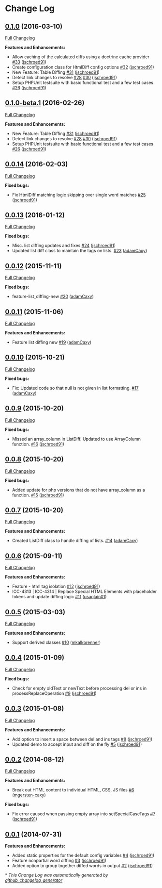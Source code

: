 # Change Log

## [0.1.0](https://github.com/caxy/php-htmldiff/tree/0.1.0) (2016-03-10)

[Full Changelog](https://github.com/caxy/php-htmldiff/compare/0.0.14...0.1.0)

**Features and Enhancements:**

- Allow caching of the calculated diffs using a doctrine cache provider [\#33](https://github.com/caxy/php-htmldiff/pull/33) ([jschroed91](https://github.com/jschroed91))
- Create configuration class for HtmlDiff config options [\#32](https://github.com/caxy/php-htmldiff/pull/32) ([jschroed91](https://github.com/jschroed91))
- New Feature: Table Diffing [\#31](https://github.com/caxy/php-htmldiff/pull/31) ([jschroed91](https://github.com/jschroed91))
- Detect link changes to resolve [\#28](https://github.com/caxy/php-htmldiff/issues/28) [\#30](https://github.com/caxy/php-htmldiff/pull/30) ([jschroed91](https://github.com/jschroed91))
- Setup PHPUnit testsuite with basic functional test and a few test cases [\#26](https://github.com/caxy/php-htmldiff/pull/26) ([jschroed91](https://github.com/jschroed91))

## [0.1.0-beta.1](https://github.com/caxy/php-htmldiff/tree/0.1.0-beta.1) (2016-02-26)
[Full Changelog](https://github.com/caxy/php-htmldiff/compare/0.0.14...0.1.0-beta.1)

**Features and Enhancements:**

- New Feature: Table Diffing [\#31](https://github.com/caxy/php-htmldiff/pull/31) ([jschroed91](https://github.com/jschroed91))
- Detect link changes to resolve [\#28](https://github.com/caxy/php-htmldiff/issues/28) [\#30](https://github.com/caxy/php-htmldiff/pull/30) ([jschroed91](https://github.com/jschroed91))
- Setup PHPUnit testsuite with basic functional test and a few test cases [\#26](https://github.com/caxy/php-htmldiff/pull/26) ([jschroed91](https://github.com/jschroed91))

## [0.0.14](https://github.com/caxy/php-htmldiff/tree/0.0.14) (2016-02-03)
[Full Changelog](https://github.com/caxy/php-htmldiff/compare/0.0.13...0.0.14)

**Fixed bugs:**

- Fix HtmlDiff matching logic skipping over single word matches [\#25](https://github.com/caxy/php-htmldiff/pull/25) ([jschroed91](https://github.com/jschroed91))

## [0.0.13](https://github.com/caxy/php-htmldiff/tree/0.0.13) (2016-01-12)
[Full Changelog](https://github.com/caxy/php-htmldiff/compare/0.0.12...0.0.13)

**Fixed bugs:**

- Misc. list diffing updates and fixes [\#24](https://github.com/caxy/php-htmldiff/pull/24) ([jschroed91](https://github.com/jschroed91))
- Updated list diff class to maintain the tags on lists. [\#23](https://github.com/caxy/php-htmldiff/pull/23) ([adamCaxy](https://github.com/adamCaxy))

## [0.0.12](https://github.com/caxy/php-htmldiff/tree/0.0.12) (2015-11-11)
[Full Changelog](https://github.com/caxy/php-htmldiff/compare/0.0.11...0.0.12)

**Fixed bugs:**

- feature-list\_diffing-new [\#20](https://github.com/caxy/php-htmldiff/pull/20) ([adamCaxy](https://github.com/adamCaxy))

## [0.0.11](https://github.com/caxy/php-htmldiff/tree/0.0.11) (2015-11-06)
[Full Changelog](https://github.com/caxy/php-htmldiff/compare/0.0.10...0.0.11)

**Features and Enhancements:**

- Feature list diffing new [\#19](https://github.com/caxy/php-htmldiff/pull/19) ([adamCaxy](https://github.com/adamCaxy))

## [0.0.10](https://github.com/caxy/php-htmldiff/tree/0.0.10) (2015-10-21)
[Full Changelog](https://github.com/caxy/php-htmldiff/compare/0.0.9...0.0.10)

**Fixed bugs:**

- Fix: Updated code so that null is not given in list formatting. [\#17](https://github.com/caxy/php-htmldiff/pull/17) ([adamCaxy](https://github.com/adamCaxy))

## [0.0.9](https://github.com/caxy/php-htmldiff/tree/0.0.9) (2015-10-20)
[Full Changelog](https://github.com/caxy/php-htmldiff/compare/0.0.8...0.0.9)

**Fixed bugs:**

- Missed an array\_column in ListDiff. Updated to use ArrayColumn function. [\#16](https://github.com/caxy/php-htmldiff/pull/16) ([jschroed91](https://github.com/jschroed91))

## [0.0.8](https://github.com/caxy/php-htmldiff/tree/0.0.8) (2015-10-20)
[Full Changelog](https://github.com/caxy/php-htmldiff/compare/0.0.7...0.0.8)

**Fixed bugs:**

- Added update for php versions that do not have array\_column as a function. [\#15](https://github.com/caxy/php-htmldiff/pull/15) ([jschroed91](https://github.com/jschroed91))

## [0.0.7](https://github.com/caxy/php-htmldiff/tree/0.0.7) (2015-10-20)
[Full Changelog](https://github.com/caxy/php-htmldiff/compare/0.0.6...0.0.7)

**Features and Enhancements:**

- Created ListDiff class to handle diffing of lists. [\#14](https://github.com/caxy/php-htmldiff/pull/14) ([adamCaxy](https://github.com/adamCaxy))

## [0.0.6](https://github.com/caxy/php-htmldiff/tree/0.0.6) (2015-09-11)
[Full Changelog](https://github.com/caxy/php-htmldiff/compare/0.0.5...0.0.6)

**Features and Enhancements:**

- Feature - html tag isolation [\#12](https://github.com/caxy/php-htmldiff/pull/12) ([jschroed91](https://github.com/jschroed91))
- ICC-4313 | ICC-4314 | Replace Special HTML Elements with placeholder tokens and update diffing logic [\#11](https://github.com/caxy/php-htmldiff/pull/11) ([usaqlain01](https://github.com/usaqlain01))

## [0.0.5](https://github.com/caxy/php-htmldiff/tree/0.0.5) (2015-03-03)
[Full Changelog](https://github.com/caxy/php-htmldiff/compare/0.0.4...0.0.5)

**Features and Enhancements:**

- Support derived classes [\#10](https://github.com/caxy/php-htmldiff/pull/10) ([mkalkbrenner](https://github.com/mkalkbrenner))

## [0.0.4](https://github.com/caxy/php-htmldiff/tree/0.0.4) (2015-01-09)
[Full Changelog](https://github.com/caxy/php-htmldiff/compare/0.0.3...0.0.4)

**Fixed bugs:**

- Check for empty oldText or newText before processing del or ins in processReplaceOperation [\#9](https://github.com/caxy/php-htmldiff/pull/9) ([jschroed91](https://github.com/jschroed91))

## [0.0.3](https://github.com/caxy/php-htmldiff/tree/0.0.3) (2015-01-08)
[Full Changelog](https://github.com/caxy/php-htmldiff/compare/0.0.2...0.0.3)

**Features and Enhancements:**

- Add option to insert a space between del and ins tags [\#8](https://github.com/caxy/php-htmldiff/pull/8) ([jschroed91](https://github.com/jschroed91))
- Updated demo to accept input and diff on the fly [\#5](https://github.com/caxy/php-htmldiff/pull/5) ([jschroed91](https://github.com/jschroed91))

## [0.0.2](https://github.com/caxy/php-htmldiff/tree/0.0.2) (2014-08-12)
[Full Changelog](https://github.com/caxy/php-htmldiff/compare/0.0.1...0.0.2)

**Features and Enhancements:**

- Break out HTML content to individual HTML, CSS, JS files [\#6](https://github.com/caxy/php-htmldiff/pull/6) ([mgersten-caxy](https://github.com/mgersten-caxy))

**Fixed bugs:**

- Fix error caused when passing empty array into setSpecialCaseTags [\#7](https://github.com/caxy/php-htmldiff/pull/7) ([jschroed91](https://github.com/jschroed91))

## [0.0.1](https://github.com/caxy/php-htmldiff/tree/0.0.1) (2014-07-31)
**Features and Enhancements:**

- Added static properties for the default config variables [\#4](https://github.com/caxy/php-htmldiff/pull/4) ([jschroed91](https://github.com/jschroed91))
- Feature nonpartial word diffing [\#3](https://github.com/caxy/php-htmldiff/pull/3) ([jschroed91](https://github.com/jschroed91))
- Added option to group together diffed words in output [\#2](https://github.com/caxy/php-htmldiff/pull/2) ([jschroed91](https://github.com/jschroed91))



\* *This Change Log was automatically generated by [github_changelog_generator](https://github.com/skywinder/Github-Changelog-Generator)*

